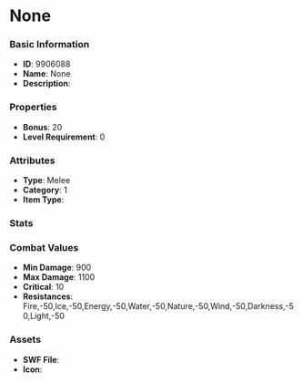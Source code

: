 # None



### Basic Information

- **ID**: 9906088
- **Name**: None
- **Description**: 

### Properties

- **Bonus**: 20
- **Level Requirement**: 0

### Attributes

- **Type**: Melee
- **Category**: 1
- **Item Type**: 

### Stats


### Combat Values

- **Min Damage**: 900
- **Max Damage**: 1100
- **Critical**: 10
- **Resistances**: Fire,-50,Ice,-50,Energy,-50,Water,-50,Nature,-50,Wind,-50,Darkness,-50,Light,-50

### Assets

- **SWF File**: 
- **Icon**: 

